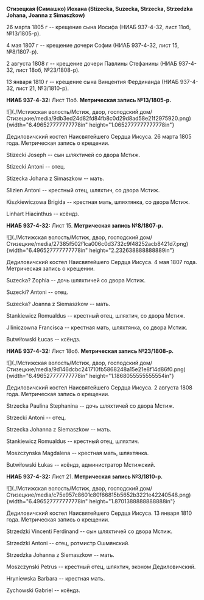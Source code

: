 **Стизецкая (Симашко) Иохана (Stizecka, Suzecka, Strzecka, Strzedzka
Johana, Joanna z Simaszkow)**

26 марта 1805 г -- крещение сына Иосифа (НИАБ 937-4-32, лист 11об,
№13/1805-р).

4 мая 1807 г -- крещение дочери Софии (НИАБ 937-4-32, лист 15,
№8/1807-р).

2 августа 1808 г -- крещение дочери Павлины Стефанины (НИАБ 937-4-32,
лист 18об, №23/1808-р).

13 января 1810 г -- крещение сына Винцентия Фердинанда (НИАБ 937-4-32,
лист 21, №3/1810-р).

**НИАБ 937-4-32:** Лист 11об. **Метрическая запись №13/1805-р.**

![](./Мстижская волость/Мстиж, двор, господский дом/Стизецкие/media/9db3ed24d82fd84fb8c0d29d8ad58e21f2975920.png){width="6.496527777777778in"
height="1.0652777777777778in"}

Дедиловичский костел Наисвятейшего Сердца Иисуса. 26 марта 1805 года.
Метрическая запись о крещении.

Stizecki Joseph -- сын шляхтичей со двора Мстиж.

Stizecki Antoni -- отец.

Stizecka Johana z Simaszkow -- мать.

Slizien Antoni -- крестный отец, шляхтич, со двора Мстиж.

Kiszkiewiczowa Brigida -- крестная мать, шляхтянка, со двора Мстиж.

Linhart Hiacinthus -- ксёндз.

**НИАБ 937-4-32:** Лист 15. **Метрическая запись №8/1807-р.**

![](./Мстижская волость/Мстиж, двор, господский дом/Стизецкие/media/27385f502f1ca006c0d3732c9f48252acb8421d7.png){width="6.496527777777778in"
height="2.232638888888889in"}

Дедиловичский костел Наисвятейшего Сердца Иисуса. 4 мая 1807 года.
Метрическая запись о крещении.

Suzecka? Zophia -- дочь шляхтичей со двора Мстиж.

Suzecki? Antoni -- отец.

Suzecka? Joanna z Siemaszkow -- мать.

Stankiewicz Romualdus -- крестный отец, шляхтич, со двора Мстиж.

Jlliniczowna Francisca -- крестная мать, шляхтянка, со двора Мстиж.

Butwiłowski Łucas -- ксёндз.

**НИАБ 937-4-32:** Лист 18об. **Метрическая запись №23/1808-р.**

![](./Мстижская волость/Мстиж, двор, господский дом/Стизецкие/media/9d146dcbc241710fb5868248a15e21e8f14d86f0.png){width="6.496527777777778in"
height="1.1868055555555554in"}

Дедиловичский костел Наисвятейшего Сердца Иисуса. 2 августа 1808 года.
Метрическая запись о крещении.

Strzecka Paulina Stephanina -- дочь шляхтичей со двора Мстиж.

Strzecki Antoni -- отец.

Strzecka Johanna z Siemaszkow -- мать.

Stankiewicz Romualdus -- крестный отец, шляхтич.

Moszczynska Magdalena -- крестная мать, шляхтянка.

Butwiłowski Łukas -- ксёндз, администратор Мстижский.

**НИАБ 937-4-32:** Лист 21. **Метрическая запись №3/1810-р.**

![](./Мстижская волость/Мстиж, двор, господский дом/Стизецкие/media/c75e957c8601c80f66815b5652b3221e42240548.png){width="6.496527777777778in"
height="1.8701388888888888in"}

Дедиловичский костел Наисвятейшего Сердца Иисуса. 13 января 1810 года.
Метрическая запись о крещении.

Strzedzki Vincenti Ferdinand -- сын шляхтичей со двора Мстиж.

Strzedzki Antoni -- отец, ротмистр Ошмянский.

Strzedzka Johanna z Siemaszkow -- мать.

Moszczynski Petrus -- крестный отец, шляхтич, эконом Дедиловичский.

Hryniewska Barbara -- крестная мать.

Zychowski Gabriel -- ксёндз.
